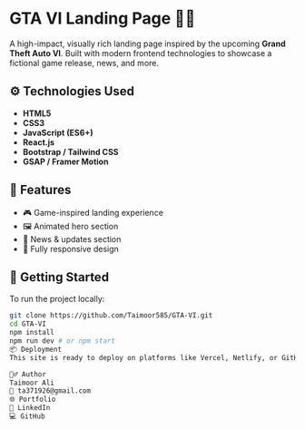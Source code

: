 # GTA VI Landing Page 🚗💥

A high-impact, visually rich landing page inspired by the upcoming **Grand Theft Auto VI**. Built with modern frontend technologies to showcase a fictional game release, news, and more.

## ⚙️ Technologies Used

- **HTML5**
- **CSS3**
- **JavaScript (ES6+)**
- **React.js**
- **Bootstrap / Tailwind CSS**
- **GSAP / Framer Motion**

## 📁 Features

- 🎮 Game-inspired landing experience
- 🖼️ Animated hero section
- 📢 News & updates section
- 📱 Fully responsive design

## 🚀 Getting Started

To run the project locally:

```bash
git clone https://github.com/Taimoor585/GTA-VI.git
cd GTA-VI
npm install
npm run dev # or npm start
📦 Deployment
This site is ready to deploy on platforms like Vercel, Netlify, or GitHub Pages.

🙋‍♂️ Author
Taimoor Ali
📧 ta371926@gmail.com
🌐 Portfolio
🔗 LinkedIn
💻 GitHub
